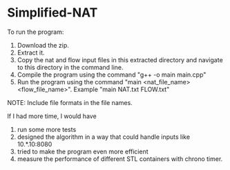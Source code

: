 # Simplified-NAT

To run the program:
1) Download the zip.
2) Extract it.
3) Copy the nat and flow input files in this extracted directory and navigate to this directory in the command line.
4) Compile the program using the command "g++ -o main main.cpp"
5) Run the program using the command "main <nat_file_name> <flow_file_name>". Example "main NAT.txt FLOW.txt"

NOTE: Include file formats in the file names. 

If I had more time, I would have 
1) run some more tests
2) designed the algorithm in a way that could handle inputs like 10.*.10:8080
3) tried to make the program even more efficient
4) measure the performance of different STL containers with chrono timer. 


